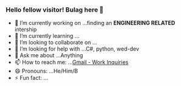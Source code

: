 ### Hello fellow visitor! Bulag here 👋

<!--
**bulageidei/bulageidei** is a ✨ _special_ ✨ repository because its `README.md` (this file) appears on your GitHub profile.

Here are some ideas to get you started:
-->

- 🔭 I’m currently working on ...finding an **ENGINEERING RELATED** intership
- 🌱 I’m currently learning ...
- 👯 I’m looking to collaborate on ...
- 🤔 I’m looking for help with ...C#, python, wed-dev
- 💬 Ask me about ...Anything
- 📫 How to reach me: ...[Gmail - Work Inquiries](mailto:bobbysun.150801@gmail.com)
- 😄 Pronouns: ...He/Him/B
- ⚡ Fun fact: ...
